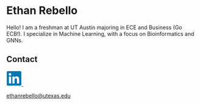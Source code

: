 # Ethan Rebello

Hello! I am a freshman at UT Austin majoring in ECE and Business (Go ECB!). 
I specialize in Machine Learning, with a focus on Bioinformatics and GNNs.

## Contact
<div>
  <a href = "https://www.linkedin.com/in/ethan-rebello/">
    <img src="https://github.com/devicons/devicon/blob/master/icons/linkedin/linkedin-original.svg" title="LinkedIn" alt="LinkedIn" width="40" height="40"/>&nbsp; 
  </a>
</div>

[ethanrebello@utexas.edu](mailto:ethanrebello@utexas.edu)



